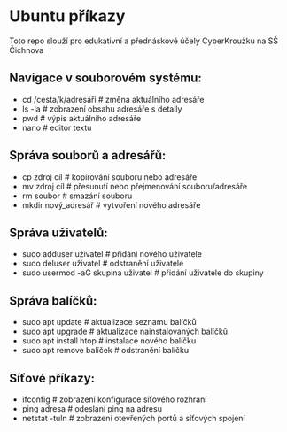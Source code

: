 # Ubuntu příkazy
Toto repo slouží pro edukativní a přednáskové účely CyberKroužku na SŠ Čichnova
## Navigace v souborovém systému:
- cd /cesta/k/adresáři  # změna aktuálního adresáře
- ls -la                 # zobrazení obsahu adresáře s detaily
- pwd                    # výpis aktuálního adresáře
- nano  # editor textu

## Správa souborů a adresářů:
- cp zdroj cíl           # kopírování souboru nebo adresáře
- mv zdroj cíl           # přesunutí nebo přejmenování souboru/adresáře
- rm soubor              # smazání souboru
- mkdir nový_adresář     # vytvoření nového adresáře

## Správa uživatelů:
- sudo adduser uživatel      # přidání nového uživatele
- sudo deluser uživatel      # odstranění uživatele
- sudo usermod -aG skupina uživatel  # přidání uživatele do skupiny

## Správa balíčků:
- sudo apt update            # aktualizace seznamu balíčků
- sudo apt upgrade           # aktualizace nainstalovaných balíčků
- sudo apt install htop      # instalace nového balíčku
- sudo apt remove balíček    # odstranění balíčku

## Síťové příkazy:
- ifconfig                   # zobrazení konfigurace síťového rozhraní
- ping adresa                # odeslání ping na adresu
- netstat -tuln              # zobrazení otevřených portů a síťových spojení
